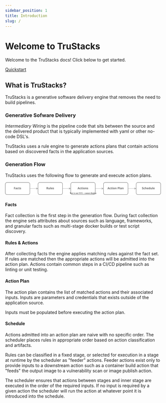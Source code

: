 ```yaml
---
sidebar_position: 1
title: Introduction
slug: /
---
```


# Welcome to TruStacks

<div className="TrustacksWelcome">
    <p>Welcome to the TruStacks docs! Click below to get started.</p>
    <a href="quickstart" className="TrustacksButtonLink">Quickstart</a>
</div>

## What is TruStacks?

TruStacks is a generative software delivery engine that removes the need to build pipelines.

### Generative Sofware Delivery

*Intermediary Wiring* is the pipeline code that sits between the source and the delivered product that is typically implemented with yaml or other no-code DSL's.

TruStacks uses a rule engine to generate actions plans that contain actions based on discovered facts in the application sources.

### Generation Flow

TruStacks uses the following flow to generate and execute action plans.

![Sonar Create Project](./assets/overview-diagram.svg)

#### Facts

Fact collection is the first step in the generation flow. During fact collection the engine sets attributes about sources such as language, frameworks, and granular facts such as multi-stage docker builds or test script discovery.

#### Rules & Actions

After collecting facts the engine applies matching rules against the fact set. If rules are matched then the appropriate actions will be admitted into the action plan. Actions contain common steps in a CI/CD pipeline such as linting or unit testing.

#### Action Plan

The action plan contains the list of matched actions and their associated inputs. Inputs are parameters and credentials that exists outside of the application source. 

Inputs must be populated before executing the action plan.

#### Schedule

Actions admitted into an action plan are naive with no specific order. The scheduler places rules in appropriate order based on action classification and artifacts. 

Rules can be classified in a fixed stage, or selected for execution in a stage at runtime by the scheduler as "feeder" actions. Feeder actions exist only to provide inputs to a downstream action such as a container build action that "feeds" the output image to a vulnerability scan or image publish action.

The scheduler ensures that actions between stages and inner stage are executed in the order of the required inputs. If no input is required by a given action the scheduler will run the action at whatever point it is introduced into the schedule.
